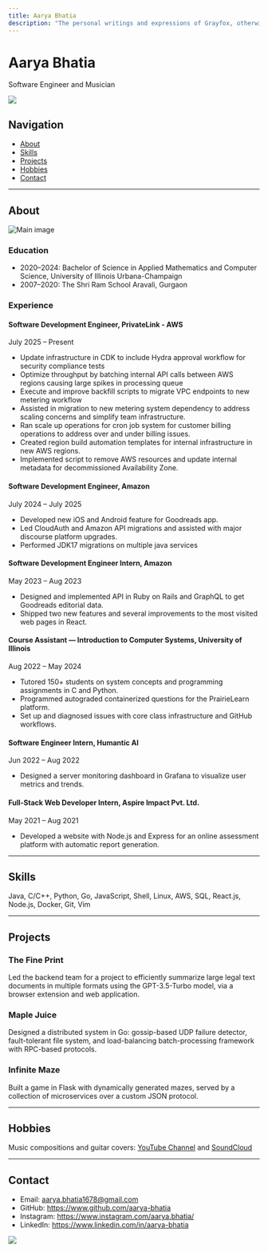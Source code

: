 ```yaml
---
title: Aarya Bhatia
description: "The personal writings and expressions of Grayfox, otherwise known as you too and everyone else. It is a loving and silly place."
---
```

<!-- <img
  id="foxy"
  src="/images/grayf0x.jpg"
  alt="A foxy face"> -->

# Aarya Bhatia

Software Engineer and Musician

<img src="/images/partywizard.gif">


## Navigation

- [About](#about)
- [Skills](#skills)
- [Projects](#projects)
- [Hobbies](#hobbies)
- [Contact](#contact)

---

## About

![Main image](/images/pfp.jpg)

### Education

- 2020–2024: Bachelor of Science in Applied Mathematics and Computer Science, University of Illinois Urbana-Champaign
- 2007–2020: The Shri Ram School Aravali, Gurgaon

### Experience

#### Software Development Engineer, PrivateLink - AWS
July 2025 – Present
- Update infrastructure in CDK to include Hydra approval workflow for security compliance tests
- Optimize throughput by batching internal API calls between AWS regions causing large spikes in processing queue 
- Execute and improve backfill scripts to migrate VPC endpoints to new metering workflow
- Assisted in migration to new metering system dependency to address scaling concerns and simplify team infrastructure.
- Ran scale up operations for cron job system for customer billing operations to address over and under billing issues.
- Created region build automation templates for internal infrastructure in new AWS regions.
- Implemented script to remove AWS resources and update internal metadata for decommissioned Availability Zone.

#### Software Development Engineer, Amazon
July 2024 – July 2025
- Developed new iOS and Android feature for Goodreads app.
- Led CloudAuth and Amazon API migrations and assisted with major discourse platform upgrades.
- Performed JDK17 migrations on multiple java services

#### Software Development Engineer Intern, Amazon
May 2023 – Aug 2023
- Designed and implemented API in Ruby on Rails and GraphQL to get Goodreads editorial data.
- Shipped two new features and several improvements to the most visited web pages in React.

#### Course Assistant — Introduction to Computer Systems, University of Illinois
Aug 2022 – May 2024
- Tutored 150+ students on system concepts and programming assignments in C and Python.
- Programmed autograded containerized questions for the PrairieLearn platform.
- Set up and diagnosed issues with core class infrastructure and GitHub workflows.

#### Software Engineer Intern, Humantic AI
Jun 2022 – Aug 2022
- Designed a server monitoring dashboard in Grafana to visualize user metrics and trends.

#### Full-Stack Web Developer Intern, Aspire Impact Pvt. Ltd.
May 2021 – Aug 2021
- Developed a website with Node.js and Express for an online assessment platform with automatic report generation.

---

## Skills

Java,
C/C++,
Python,
Go,
JavaScript,
Shell,
Linux,
AWS,
SQL,
React.js,
Node.js,
Docker,
Git,
Vim

---

## Projects

### The Fine Print
Led the backend team for a project to efficiently summarize large legal text documents in multiple formats using the GPT-3.5-Turbo model, via a browser extension and web application.

### Maple Juice
Designed a distributed system in Go: gossip-based UDP failure detector, fault-tolerant file system, and load-balancing batch-processing framework with RPC-based protocols.

### Infinite Maze
Built a game in Flask with dynamically generated mazes, served by a collection of microservices over a custom JSON protocol.

---

## Hobbies

Music compositions and guitar covers: [YouTube Channel](https://www.youtube.com/@aaryabhatia3551) and [SoundCloud](https://soundcloud.com/aarya-bhatia)

---

## Contact

- Email: aarya.bhatia1678@gmail.com  
- GitHub: https://www.github.com/aarya-bhatia  
- Instagram: https://www.instagram.com/aarya.bhatia/  
- LinkedIn: https://www.linkedin.com/in/aarya-bhatia

<img src="/images/sunset.jpg">